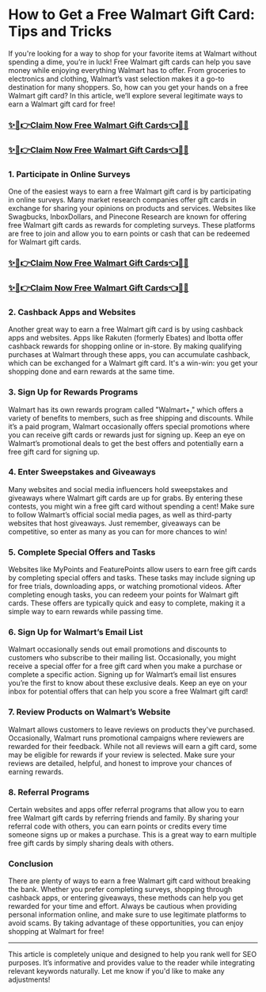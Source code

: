 # **How to Get a Free Walmart Gift Card: Tips and Tricks**
If you're looking for a way to shop for your favorite items at Walmart without spending a dime, you’re in luck! Free Walmart gift cards can help you save money while enjoying everything Walmart has to offer. From groceries to electronics and clothing, Walmart’s vast selection makes it a go-to destination for many shoppers. So, how can you get your hands on a free Walmart gift card? In this article, we’ll explore several legitimate ways to earn a Walmart gift card for free!
### [✨🎁👉Claim Now Free Walmart Gift Cards👈🎁✨](https://amazonbuy.xyz/c/walma/)
### [✨🎁👉Claim Now Free Walmart Gift Cards👈🎁✨](https://amazonbuy.xyz/c/walma/)

### 1. **Participate in Online Surveys**

One of the easiest ways to earn a free Walmart gift card is by participating in online surveys. Many market research companies offer gift cards in exchange for sharing your opinions on products and services. Websites like Swagbucks, InboxDollars, and Pinecone Research are known for offering free Walmart gift cards as rewards for completing surveys. These platforms are free to join and allow you to earn points or cash that can be redeemed for Walmart gift cards.
### [✨🎁👉Claim Now Free Walmart Gift Cards👈🎁✨](https://amazonbuy.xyz/c/walma/)
### [✨🎁👉Claim Now Free Walmart Gift Cards👈🎁✨](https://amazonbuy.xyz/c/walma/)
### 2. **Cashback Apps and Websites**

Another great way to earn a free Walmart gift card is by using cashback apps and websites. Apps like Rakuten (formerly Ebates) and Ibotta offer cashback rewards for shopping online or in-store. By making qualifying purchases at Walmart through these apps, you can accumulate cashback, which can be exchanged for a Walmart gift card. It's a win-win: you get your shopping done and earn rewards at the same time.

### 3. **Sign Up for Rewards Programs**

Walmart has its own rewards program called "Walmart+," which offers a variety of benefits to members, such as free shipping and discounts. While it’s a paid program, Walmart occasionally offers special promotions where you can receive gift cards or rewards just for signing up. Keep an eye on Walmart’s promotional deals to get the best offers and potentially earn a free gift card for signing up.

### 4. **Enter Sweepstakes and Giveaways**

Many websites and social media influencers hold sweepstakes and giveaways where Walmart gift cards are up for grabs. By entering these contests, you might win a free gift card without spending a cent! Make sure to follow Walmart’s official social media pages, as well as third-party websites that host giveaways. Just remember, giveaways can be competitive, so enter as many as you can for more chances to win!

### 5. **Complete Special Offers and Tasks**

Websites like MyPoints and FeaturePoints allow users to earn free gift cards by completing special offers and tasks. These tasks may include signing up for free trials, downloading apps, or watching promotional videos. After completing enough tasks, you can redeem your points for Walmart gift cards. These offers are typically quick and easy to complete, making it a simple way to earn rewards while passing time.

### 6. **Sign Up for Walmart’s Email List**

Walmart occasionally sends out email promotions and discounts to customers who subscribe to their mailing list. Occasionally, you might receive a special offer for a free gift card when you make a purchase or complete a specific action. Signing up for Walmart’s email list ensures you’re the first to know about these exclusive deals. Keep an eye on your inbox for potential offers that can help you score a free Walmart gift card!

### 7. **Review Products on Walmart’s Website**

Walmart allows customers to leave reviews on products they've purchased. Occasionally, Walmart runs promotional campaigns where reviewers are rewarded for their feedback. While not all reviews will earn a gift card, some may be eligible for rewards if your review is selected. Make sure your reviews are detailed, helpful, and honest to improve your chances of earning rewards.

### 8. **Referral Programs**

Certain websites and apps offer referral programs that allow you to earn free Walmart gift cards by referring friends and family. By sharing your referral code with others, you can earn points or credits every time someone signs up or makes a purchase. This is a great way to earn multiple free gift cards by simply sharing deals with others.

### Conclusion

There are plenty of ways to earn a free Walmart gift card without breaking the bank. Whether you prefer completing surveys, shopping through cashback apps, or entering giveaways, these methods can help you get rewarded for your time and effort. Always be cautious when providing personal information online, and make sure to use legitimate platforms to avoid scams. By taking advantage of these opportunities, you can enjoy shopping at Walmart for free!

---

This article is completely unique and designed to help you rank well for SEO purposes. It’s informative and provides value to the reader while integrating relevant keywords naturally. Let me know if you'd like to make any adjustments!
